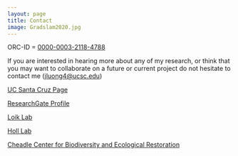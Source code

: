 ```yaml
---
layout: page
title: Contact
image: Gradslam2020.jpg
---
```


ORC-ID = [0000-0003-2118-4788](https://orcid.org/0000-0003-2118-4788)

If you are interested in hearing more about any of my research, or think that you may want to collaborate on a future or current project do not hesitate to contact me ([jluong4@ucsc.edu](mailto:jluong4@ucsc.edu))

[UC Santa Cruz Page](https://campusdirectory.ucsc.edu/cd_detail?uid=jluong4)

[ResearchGate Profile](https://www.researchgate.net/profile/Justin_Luong)

[Loik Lab](http://www.theloiklaboratory.net)

[Holl Lab](http://www.holl-lab.com/store/c1/Featured_Products.html)

[Cheadle Center for Biodiversity and Ecological Restoration](https://www.ccber.ucsb.edu/)
